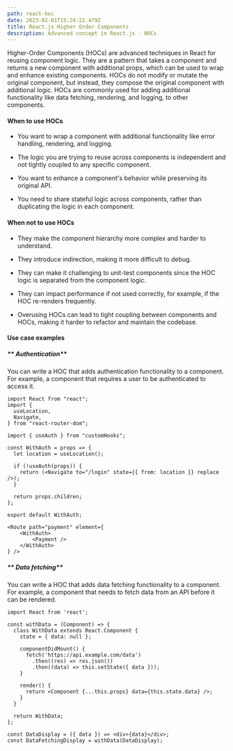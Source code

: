 ```yaml
---
path: react-hoc
date: 2023-02-01T15:24:22.479Z
title: React.js Higher Order Components
description: Advanced concept in React.js - HOCs
---
```


Higher-Order Components (HOCs) are advanced techniques in React for reusing component logic. They are a pattern that takes a component and returns a new component with additional props, which can be used to wrap and enhance existing components. HOCs do not modify or mutate the original component, but instead, they compose the original component with additional logic. HOCs are commonly used for adding additional functionality like data fetching, rendering, and logging, to other components.

#### When to use HOCs

* You want to wrap a component with additional functionality like error handling, rendering, and logging.

* The logic you are trying to reuse across components is independent and not tightly coupled to any specific component.

* You want to enhance a component's behavior while preserving its original API.

* You need to share stateful logic across components, rather than duplicating the logic in each component.

#### When not to use HOCs

* They make the component hierarchy more complex and harder to understand.

* They introduce indirection, making it more difficult to debug.

* They can make it challenging to unit-test components since the HOC logic is separated from the component logic.

* They can impact performance if not used correctly, for example, if the HOC re-renders frequently.

* Overusing HOCs can lead to tight coupling between components and HOCs, making it harder to refactor and maintain the codebase.

#### Use case examples

##### ** Authentication**
You can write a HOC that adds authentication functionality to a component. For example, a component that requires a user to be authenticated to access it.

```
import React from "react";
import {
  useLocation,
  Navigate,
} from "react-router-dom";

import { useAuth } from "customHooks";

const WithAuth = props => {
  let location = useLocation();

  if (!useAuth(props)) {
    return (<Navigate to="/login" state={{ from: location }} replace />);
  }

  return props.children;
};

export default WithAuth;
```

```
<Route path="payment" element={
    <WithAuth>
        <Payment />
    </WithAuth>
} />
```

##### ** Data fetching**
You can write a HOC that adds data fetching functionality to a component. For example, a component that needs to fetch data from an API before it can be rendered.

```
import React from 'react';

const withData = (Component) => {
  class WithData extends React.Component {
    state = { data: null };

    componentDidMount() {
      fetch('https://api.example.com/data')
        .then((res) => res.json())
        .then((data) => this.setState({ data }));
    }

    render() {
      return <Component {...this.props} data={this.state.data} />;
    }
  }

  return WithData;
};

const DataDisplay = ({ data }) => <div>{data}</div>;
const DataFetchingDisplay = withData(DataDisplay);
```
